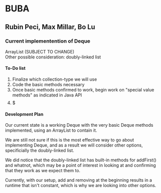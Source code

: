# BUBA  
## Rubin Peci, Max Millar, Bo Lu  


### Current implementention of Deque  
ArrayList (SUBJECT TO CHANGE)  
Other possible consideration: doubly-linked list


#### To-Do list
1. Finalize which collection-type we will use  
2. Code the basic methods necessary  
3. Once basic methods confirmed to work, begin work on "special value methods" as indicated in Java API  
4. $$$$$

#### Development Plan  

Our current state is a working Deque with the very basic Deque methods implemented, using an ArrayList to contain it.  

We are still not sure if this is the most effective way to go about implementing Deque, and as a result we will consider other options, specificially the doubly-linked list.  

We did notice that the doubly-linked list has built-in methods for addFirst() and whatnot, which may be a point of interest in looking at and confirming that they work as we expect them to.  

Currently, with our setup, add and removing at the beginning results in a runtime that isn't constant, which is why we are looking into other options.
